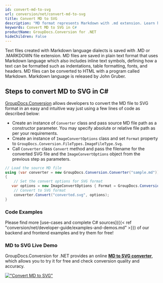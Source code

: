 ```yaml
---
id: convert-md-to-svg
url: conversion/net/convert-md-to-svg
title: Convert MD to SVG
description: "MD format represents Markdown with .md extension. Learn how to convert MD to SVG file programmatically in C# language using GroupDocs.Conversion for .NET library."
keywords: Convert MD to SVG in C#
productName: GroupDocs.Conversion for .NET
hideChildren: False
---
```


Text files created with Markdown language dialects is saved with .MD or .MARKDOWN file extension. MD files are saved in plain text format that uses Markdown language which also includes inline text symbols, defining how a text can be formatted such as indentations, table formatting, fonts, and headers.  MD files can be converted to HTML with a program called Markdown. Markdown language is released by John Gruber.

## Steps to convert MD to SVG in C#

[GroupDocs.Conversion](https://products.groupdocs.com/conversion/net) allows developers to convert the MD file to SVG format in an easy and intuitive way just using a few lines of code as described below:

* Create an instance of `Converter` class and pass source MD file path as a constructor parameter. You may specify absolute or relative file path as per your requirements. 
* Create an instance of `ImageConvertOptions` class and set `Format` property to `GroupDocs.Conversion.FileTypes.ImageFileType.Svg`.
* Call `Converter` class `Convert` method and pass the filename for the converted SVG file and the `ImageConvertOptions` object from the previous step as parameters.

```csharp
// Load the source MD file
using (var converter = new GroupDocs.Conversion.Converter("sample.md"))
{
    // Set the convert options for SVG format
   var options = new ImageConvertOptions { Format = GroupDocs.Conversion.FileTypes.ImageFileType.Svg };
    // Convert to SVG format
    converter.Convert("converted.svg", options);
}
```

### Code Examples

Please find more [use-cases and complete C# sources]({{< ref "conversion/net/developer-guide/examples-and-demos.md" >}}) of our backend and frontend examples and try them for free!

### MD to SVG Live Demo

GroupDocs.Conversion for .NET provides an online [**MD to SVG converter**](https://products.groupdocs.app/conversion/md-to-svg), which allows you to try it for free and check conversion quality and accuracy.

[!["Convert MD to SVG"](conversion/net/images/convert-to-svg/convert-md-to-svg.png)](https://products.groupdocs.app/conversion/md-to-svg)